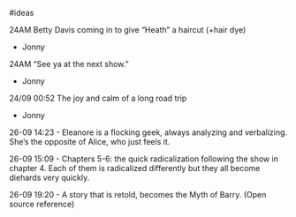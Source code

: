 #ideas 

24AM
Betty Davis coming in to give “Heath” a haircut (+hair dye)
- Jonny

24AM
“See ya at the next show.”
- Jonny

24/09 00:52
The joy and calm of a long road trip 
- Jonny


26-09 14:23 - Eleanore is a flocking geek, always analyzing and verbalizing. She’s the opposite of Alice, who just feels it. 

26-09 15:09 - Chapters 5-6: the quick radicalization following the show in chapter 4. Each of them is radicalized differently but they all become diehards very quickly. 

26-09 19:20 - A story that is retold, becomes the Myth of Barry. (Open source reference)